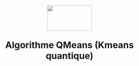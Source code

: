 <h1 align="center">
  <img src="https://github.com/antonin-lfv/QMeans/assets/63207451/79c11b83-111e-4f70-baf2-6b4246789d3d" height="80" width="140">
	<p/>
  Algorithme QMeans (Kmeans quantique)
</h1>
